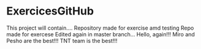 # ExercicesGitHub
This project will contain....
Repository made for exercise amd testing
Repo made for exercese
Edited again in master branch...
Hello, again!!!
Miro and Pesho are the best!!!
TNT team is the best!!!

